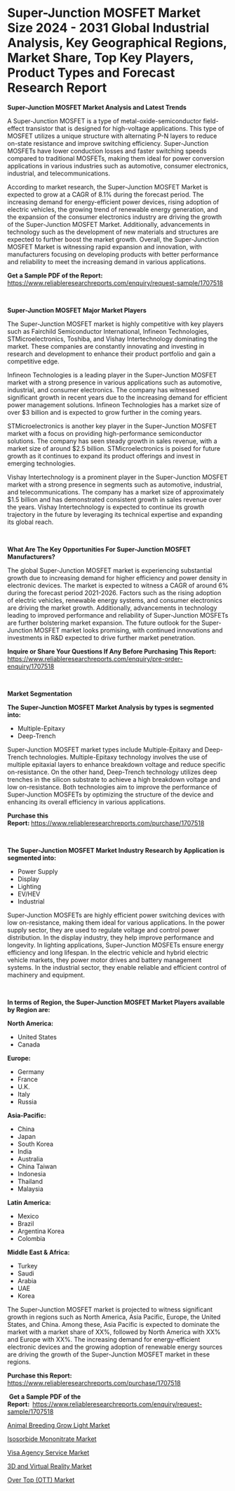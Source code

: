 <p><h1>Super-Junction MOSFET Market Size 2024 - 2031 Global Industrial Analysis, Key Geographical Regions, Market Share, Top Key Players, Product Types and Forecast Research Report</h1></p><p><strong>Super-Junction MOSFET Market Analysis and Latest Trends</strong></p>
<p><p>A Super-Junction MOSFET is a type of metal-oxide-semiconductor field-effect transistor that is designed for high-voltage applications. This type of MOSFET utilizes a unique structure with alternating P-N layers to reduce on-state resistance and improve switching efficiency. Super-Junction MOSFETs have lower conduction losses and faster switching speeds compared to traditional MOSFETs, making them ideal for power conversion applications in various industries such as automotive, consumer electronics, industrial, and telecommunications.</p><p>According to market research, the Super-Junction MOSFET Market is expected to grow at a CAGR of 8.1% during the forecast period. The increasing demand for energy-efficient power devices, rising adoption of electric vehicles, the growing trend of renewable energy generation, and the expansion of the consumer electronics industry are driving the growth of the Super-Junction MOSFET Market. Additionally, advancements in technology such as the development of new materials and structures are expected to further boost the market growth. Overall, the Super-Junction MOSFET Market is witnessing rapid expansion and innovation, with manufacturers focusing on developing products with better performance and reliability to meet the increasing demand in various applications.</p></p>
<p><strong>Get a Sample PDF of the Report:&nbsp;</strong> <a href="https://www.reliableresearchreports.com/enquiry/request-sample/1707518">https://www.reliableresearchreports.com/enquiry/request-sample/1707518</a></p>
<p>&nbsp;</p>
<p><strong>Super-Junction MOSFET Major Market Players</strong></p>
<p><p>The Super-Junction MOSFET market is highly competitive with key players such as Fairchild Semiconductor International, Infineon Technologies, STMicroelectronics, Toshiba, and Vishay Intertechnology dominating the market. These companies are constantly innovating and investing in research and development to enhance their product portfolio and gain a competitive edge.</p><p>Infineon Technologies is a leading player in the Super-Junction MOSFET market with a strong presence in various applications such as automotive, industrial, and consumer electronics. The company has witnessed significant growth in recent years due to the increasing demand for efficient power management solutions. Infineon Technologies has a market size of over $3 billion and is expected to grow further in the coming years.</p><p>STMicroelectronics is another key player in the Super-Junction MOSFET market with a focus on providing high-performance semiconductor solutions. The company has seen steady growth in sales revenue, with a market size of around $2.5 billion. STMicroelectronics is poised for future growth as it continues to expand its product offerings and invest in emerging technologies.</p><p>Vishay Intertechnology is a prominent player in the Super-Junction MOSFET market with a strong presence in segments such as automotive, industrial, and telecommunications. The company has a market size of approximately $1.5 billion and has demonstrated consistent growth in sales revenue over the years. Vishay Intertechnology is expected to continue its growth trajectory in the future by leveraging its technical expertise and expanding its global reach.</p></p>
<p>&nbsp;</p>
<p><strong>What Are The Key Opportunities For Super-Junction MOSFET Manufacturers?</strong></p>
<p><p>The global Super-Junction MOSFET market is experiencing substantial growth due to increasing demand for higher efficiency and power density in electronic devices. The market is expected to witness a CAGR of around 6% during the forecast period 2021-2026. Factors such as the rising adoption of electric vehicles, renewable energy systems, and consumer electronics are driving the market growth. Additionally, advancements in technology leading to improved performance and reliability of Super-Junction MOSFETs are further bolstering market expansion. The future outlook for the Super-Junction MOSFET market looks promising, with continued innovations and investments in R&D expected to drive further market penetration.</p></p>
<p><strong>Inquire or Share Your Questions If Any Before Purchasing This Report:</strong> <a href="https://www.reliableresearchreports.com/enquiry/pre-order-enquiry/1707518">https://www.reliableresearchreports.com/enquiry/pre-order-enquiry/1707518</a></p>
<p>&nbsp;</p>
<p><strong>Market Segmentation</strong></p>
<p><strong>The Super-Junction MOSFET Market Analysis by types is segmented into:</strong></p>
<p><ul><li>Multiple-Epitaxy</li><li>Deep-Trench</li></ul></p>
<p><p>Super-Junction MOSFET market types include Multiple-Epitaxy and Deep-Trench technologies. Multiple-Epitaxy technology involves the use of multiple epitaxial layers to enhance breakdown voltage and reduce specific on-resistance. On the other hand, Deep-Trench technology utilizes deep trenches in the silicon substrate to achieve a high breakdown voltage and low on-resistance. Both technologies aim to improve the performance of Super-Junction MOSFETs by optimizing the structure of the device and enhancing its overall efficiency in various applications.</p></p>
<p><strong>Purchase this Report:&nbsp;</strong><a href="https://www.reliableresearchreports.com/purchase/1707518">https://www.reliableresearchreports.com/purchase/1707518</a></p>
<p>&nbsp;</p>
<p><strong>The Super-Junction MOSFET Market Industry Research by Application is segmented into:</strong></p>
<p><ul><li>Power Supply</li><li>Display</li><li>Lighting</li><li>EV/HEV</li><li>Industrial</li></ul></p>
<p><p>Super-Junction MOSFETs are highly efficient power switching devices with low on-resistance, making them ideal for various applications. In the power supply sector, they are used to regulate voltage and control power distribution. In the display industry, they help improve performance and longevity. In lighting applications, Super-Junction MOSFETs ensure energy efficiency and long lifespan. In the electric vehicle and hybrid electric vehicle markets, they power motor drives and battery management systems. In the industrial sector, they enable reliable and efficient control of machinery and equipment.</p></p>
<p>&nbsp;</p>
<p><strong>In terms of Region, the Super-Junction MOSFET Market Players available by Region are:</strong></p>
<p>
    <p> <strong> North America: </strong>
        <ul>
            <li>United States</li>
            <li>Canada</li>
        </ul>
        </p> 
    <p> <strong> Europe: </strong>
        <ul>
            <li>Germany</li>
            <li>France</li>
            <li>U.K.</li>
            <li>Italy</li>
            <li>Russia</li>
        </ul>
        </p> 
    <p> <strong> Asia-Pacific: </strong>
        <ul>
            <li>China</li>
            <li>Japan</li>
            <li>South Korea</li>
            <li>India</li>
            <li>Australia</li>
            <li>China Taiwan</li>
            <li>Indonesia</li>
            <li>Thailand</li>
            <li>Malaysia</li>
        </ul>
        </p> 
    <p> <strong> Latin America: </strong>
        <ul>
            <li>Mexico</li>
            <li>Brazil</li>
            <li>Argentina Korea</li>
            <li>Colombia</li>
        </ul>
        </p> 
    <p> <strong> Middle East & Africa: </strong>
        <ul>
            <li>Turkey</li>
            <li>Saudi</li>
            <li>Arabia</li>
            <li>UAE</li>
            <li>Korea</li>
        </ul>
    </p>
    </p>
<p><p>The Super-Junction MOSFET market is projected to witness significant growth in regions such as North America, Asia Pacific, Europe, the United States, and China. Among these, Asia Pacific is expected to dominate the market with a market share of XX%, followed by North America with XX% and Europe with XX%. The increasing demand for energy-efficient electronic devices and the growing adoption of renewable energy sources are driving the growth of the Super-Junction MOSFET market in these regions.</p></p>
<p><strong>Purchase this Report: </strong><a href="https://www.reliableresearchreports.com/purchase/1707518">https://www.reliableresearchreports.com/purchase/1707518</a></p>
<p>&nbsp;<strong>Get a Sample PDF of the Report:&nbsp;&nbsp;</strong><a href="https://www.reliableresearchreports.com/enquiry/request-sample/1707518">https://www.reliableresearchreports.com/enquiry/request-sample/1707518</a></p>
<p><strong></strong></p>
<p><p><a href="https://issuu.com/reportprime-2/docs/animal-breeding-grow-light-market-size-2030.pptx">Animal Breeding Grow Light Market</a></p><p><a href="https://medium.com/@chiragreportprime/isosorbide-mononitrate-market-share-evolution-and-market-growth-trends-2024-2031-95824abc6f88">Isosorbide Mononitrate Market</a></p><p><a href="https://issuu.com/reportprime-2/docs/visa-agency-service-market-size-2030.pptx">Visa Agency Service Market</a></p><p><a href="https://github.com/jhcraigie/Market-Research-Report-List-2/blob/main/3d-and-virtual-reality-market.md">3D and Virtual Reality Market</a></p><p><a href="https://github.com/laholand/Market-Research-Report-List-2/blob/main/over-top-ott-market.md">Over Top (OTT) Market</a></p></p>
